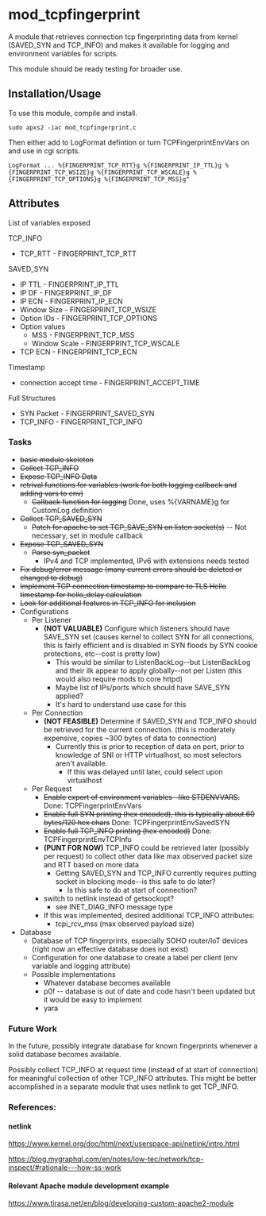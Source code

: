 # mod_tcpfingerprint

A module that retrieves connection tcp fingerprinting data from kernel (SAVED_SYN and TCP_INFO) and makes it available for logging and environment variables for scripts.

This module should be ready testing for broader use.

## Installation/Usage

To use this module, compile and install.

```
sudo apxs2 -iac mod_tcpfingerprint.c
```

Then either add to LogFormat defintion or turn TCPFingerprintEnvVars on and use in cgi scripts.

```
LogFormat ... %{FINGERPRINT_TCP_RTT}g %{FINGERPRINT_IP_TTL}g %{FINGERPRINT_TCP_WSIZE}g %{FINGERPRINT_TCP_WSCALE}g %{FINGERPRINT_TCP_OPTIONS}g %{FINGERPRINT_TCP_MSS}g"
```

## Attributes

List of variables exposed

TCP_INFO
 - TCP_RTT - FINGERPRINT_TCP_RTT

SAVED_SYN
 - IP TTL - FINGERPRINT_IP_TTL
 - IP DF - FINGERPRINT_IP_DF
 - IP ECN - FINGERPRINT_IP_ECN
 - Window Size - FINGERPRINT_TCP_WSIZE
 - Option IDs - FINGERPRINT_TCP_OPTIONS
 - Option values
   - MSS - FINGERPRINT_TCP_MSS
   - Window Scale - FINGERPRINT_TCP_WSCALE
 - TCP ECN - FINGERPRINT_TCP_ECN

Timestamp
 - connection accept time - FINGERPRINT_ACCEPT_TIME

Full Structures
 - SYN Packet - FINGERPRINT_SAVED_SYN
 - TCP_INFO - FINGERPRINT_TCP_INFO

### Tasks

 - ~~basic module skeleton~~
 - ~~Collect TCP_INFO~~
 - ~~Expose TCP_INFO Data~~
 - ~~retrival functions for variables (work for both logging callback and adding vars to env)~~
   - ~~Callback function for logging~~ Done, uses %{VARNAME}g for CustomLog definition
 - ~~Collect TCP_SAVED_SYN~~
   - ~~Patch for apache to set TCP_SAVE_SYN on listen socket(s)~~ -- Not necessary, set in module callback
 - ~~Expose TCP_SAVED_SYN~~
   - ~~Parse syn_packet~~
     - IPv4 and TCP implemented, IPv6 with extensions needs tested
 - ~~Fix debug/error message (many current errors should be deleted or changed to debug)~~
 - ~~Implement TCP connection timestamp to compare to TLS Hello timestamp for hello_delay calculation~~
 - ~~Look for additional features in TCP_INFO for inclusion~~
 - Configurations
   - Per Listener
     - **(NOT VALUABLE)** Configure which listeners should have SAVE_SYN set (causes kernel to collect SYN for all connections, this is fairly efficient and is disabled in SYN floods by SYN cookie protections, etc--cost is pretty low)
       - This would be similar to ListenBackLog--but ListenBackLog and their ilk appear to apply globally--not per Listen (this would also require mods to core httpd)
       - Maybe list of IPs/ports which should have SAVE_SYN applied?
       - It's hard to understand use case for this
   - Per Connection
     - **(NOT FEASIBLE)** Determine if SAVED_SYN and TCP_INFO should be retrieved for the current connection. (this is moderately expensive, copies ~300 bytes of data to connection)
       - Currently this is prior to reception of data on port, prior to knowledge of SNI or HTTP virtualhost, so most selectors aren't available.
         - If this was delayed until later, could select upon virtualhost
   - Per Request
     - ~~Enable export of environment variables--like STDENVVARS.~~   Done: TCPFingerprintEnvVars
     - ~~Enable full SYN printing (hex encoded), this is typically about 60 bytes/120 hex chars~~ Done: TCPFingerprintEnvSavedSYN
     - ~~Enable full TCP_INFO printing (hex encoded)~~ Done: TCPFingerprintEnvTCPInfo
      - **(PUNT FOR NOW)** TCP_INFO could be retrieved later (possibly per request) to collect other data like max observed packet size and RTT based on more data
         - Getting SAVED_SYN and TCP_INFO currently requires putting socket in blocking mode--is this safe to do later?
           - Is this safe to do at start of connection?
      - switch to netlink instead of getsockopt?
        - see INET_DIAG_INFO message type
      - If this was implemented, desired additional TCP_INFO attributes:
        - tcpi_rcv_mss (max observed payload size)
 - Database
   - Database of TCP fingerprints, especially SOHO router/IoT devices (right now an effective database does not exist)
   - Configuration for one database to create a label per client (env variable and logging attribute)
   - Possible implementations
     - Whatever database becomes available
     - p0f -- database is out of date and code hasn't been updated but it would be easy to implement
     - yara

### Future Work

In the future, possibly integrate database for known fingerprints whenever a solid database becomes available.

Possibly collect TCP_INFO at request time (instead of at start of connection) for meaningful collection of other TCP_INFO attributes. This might be better accomplished in a separate module that uses netlink to get TCP_INFO.
 
### References:

#### netlink

https://www.kernel.org/doc/html/next/userspace-api/netlink/intro.html

https://blog.mygraphql.com/en/notes/low-tec/network/tcp-inspect/#rationale---how-ss-work

#### Relevant Apache module development example

https://www.tirasa.net/en/blog/developing-custom-apache2-module

